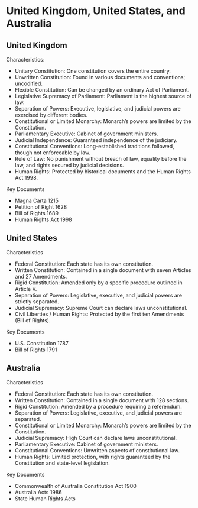 # United Kingdom, United States, and Australia
## United Kingdom
Characteristics:

- Unitary Constitution: One constitution covers the entire country.
- Unwritten Constitution: Found in various documents and conventions; uncodified.
- Flexible Constitution: Can be changed by an ordinary Act of Parliament.
- Legislative Supremacy of Parliament: Parliament is the highest source of law.
- Separation of Powers: Executive, legislative, and judicial powers are exercised by different bodies.
- Constitutional or Limited Monarchy: Monarch’s powers are limited by the Constitution.
- Parliamentary Executive: Cabinet of government ministers.
- Judicial Independence: Guaranteed independence of the judiciary.
- Constitutional Conventions: Long-established traditions followed, though not enforceable by law.
- Rule of Law: No punishment without breach of law, equality before the law, and rights secured by judicial decisions.
- Human Rights: Protected by historical documents and the Human Rights Act 1998.

Key Documents

- Magna Carta 1215
- Petition of Right 1628
- Bill of Rights 1689
- Human Rights Act 1998

## United States
Characteristics

- Federal Constitution: Each state has its own constitution.
- Written Constitution: Contained in a single document with seven Articles and 27 Amendments.
- Rigid Constitution: Amended only by a specific procedure outlined in Article V.
- Separation of Powers: Legislative, executive, and judicial powers are strictly separated.
- Judicial Supremacy: Supreme Court can declare laws unconstitutional.
- Civil Liberties / Human Rights: Protected by the first ten Amendments (Bill of Rights).

Key Documents

- U.S. Constitution 1787
- Bill of Rights 1791

## Australia
Characteristics

- Federal Constitution: Each state has its own constitution.
- Written Constitution: Contained in a single document with 128 sections.
- Rigid Constitution: Amended by a procedure requiring a referendum.
- Separation of Powers: Legislative, executive, and judicial powers are separated.
- Constitutional or Limited Monarchy: Monarch’s powers are limited by the Constitution.
- Judicial Supremacy: High Court can declare laws unconstitutional.
- Parliamentary Executive: Cabinet of government ministers.
- Constitutional Conventions: Unwritten aspects of constitutional law.
- Human Rights: Limited protection, with rights guaranteed by the Constitution and state-level legislation.

Key Documents

- Commonwealth of Australia Constitution Act 1900
- Australia Acts 1986
- State Human Rights Acts